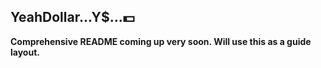 ## YeahDollar...Y$...💵

**Comprehensive README coming up very soon. Will use this as a guide layout.**
